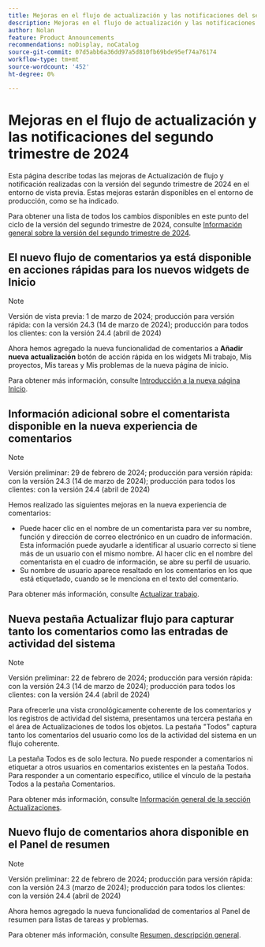 ```yaml
---
title: Mejoras en el flujo de actualización y las notificaciones del segundo trimestre de 2024
description: Mejoras en el flujo de actualización y las notificaciones del segundo trimestre de 2024
author: Nolan
feature: Product Announcements
recommendations: noDisplay, noCatalog
source-git-commit: 07d5abb6a36dd97a5d810fb69bde95ef74a76174
workflow-type: tm+mt
source-wordcount: '452'
ht-degree: 0%

---
```


# Mejoras en el flujo de actualización y las notificaciones del segundo trimestre de 2024

Esta página describe todas las mejoras de Actualización de flujo y notificación realizadas con la versión del segundo trimestre de 2024 en el entorno de vista previa. Estas mejoras estarán disponibles en el entorno de producción, como se ha indicado.

Para obtener una lista de todos los cambios disponibles en este punto del ciclo de la versión del segundo trimestre de 2024, consulte [Información general sobre la versión del segundo trimestre de 2024](/help/quicksilver/product-announcements/product-releases/24-q2-release-activity/24-q2-release-overview.md).

## El nuevo flujo de comentarios ya está disponible en acciones rápidas para los nuevos widgets de Inicio

>[!NOTE]
>
>Versión de vista previa: 1 de marzo de 2024; producción para versión rápida: con la versión 24.3 (14 de marzo de 2024); producción para todos los clientes: con la versión 24.4 (abril de 2024)

Ahora hemos agregado la nueva funcionalidad de comentarios a **Añadir nueva actualización** botón de acción rápida en los widgets Mi trabajo, Mis proyectos, Mis tareas y Mis problemas de la nueva página de inicio.

Para obtener más información, consulte [Introducción a la nueva página Inicio](/help/quicksilver/workfront-basics/using-home/new-home/get-started-with-new-home.md).

## Información adicional sobre el comentarista disponible en la nueva experiencia de comentarios

>[!NOTE]
>
>Versión preliminar: 29 de febrero de 2024; producción para versión rápida: con la versión 24.3 (14 de marzo de 2024); producción para todos los clientes: con la versión 24.4 (abril de 2024)

Hemos realizado las siguientes mejoras en la nueva experiencia de comentarios:

* Puede hacer clic en el nombre de un comentarista para ver su nombre, función y dirección de correo electrónico en un cuadro de información. Esta información puede ayudarle a identificar al usuario correcto si tiene más de un usuario con el mismo nombre. Al hacer clic en el nombre del comentarista en el cuadro de información, se abre su perfil de usuario.
* Su nombre de usuario aparece resaltado en los comentarios en los que está etiquetado, cuando se le menciona en el texto del comentario.

Para obtener más información, consulte [Actualizar trabajo](/help/quicksilver/workfront-basics/updating-work-items-and-viewing-updates/update-work.md).

## Nueva pestaña Actualizar flujo para capturar tanto los comentarios como las entradas de actividad del sistema

>[!NOTE]
>
>Versión preliminar: 22 de febrero de 2024; producción para versión rápida: con la versión 24.3 (14 de marzo de 2024); producción para todos los clientes: con la versión 24.4 (abril de 2024)

Para ofrecerle una vista cronológicamente coherente de los comentarios y los registros de actividad del sistema, presentamos una tercera pestaña en el área de Actualizaciones de todos los objetos. La pestaña &quot;Todos&quot; captura tanto los comentarios del usuario como los de la actividad del sistema en un flujo coherente.

La pestaña Todos es de solo lectura. No puede responder a comentarios ni etiquetar a otros usuarios en comentarios existentes en la pestaña Todos. Para responder a un comentario específico, utilice el vínculo de la pestaña Todos a la pestaña Comentarios.

Para obtener más información, consulte [Información general de la sección Actualizaciones](/help/quicksilver/workfront-basics/updating-work-items-and-viewing-updates/updates-tab-overview.md).

## Nuevo flujo de comentarios ahora disponible en el Panel de resumen

>[!NOTE]
>
>Versión preliminar: 22 de febrero de 2024; producción para versión rápida: con la versión 24.3 (marzo de 2024); producción para todos los clientes: con la versión 24.4 (abril de 2024)

Ahora hemos agregado la nueva funcionalidad de comentarios al Panel de resumen para listas de tareas y problemas.

Para obtener más información, consulte [Resumen, descripción general](/help/quicksilver/workfront-basics/the-new-workfront-experience/summary-overview.md).
